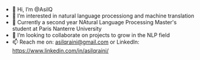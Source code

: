 - 👋 Hi, I’m @AsilQ
- 👀 I’m interested in natural language processiong and machine translation
- 🌱 Currently a second year NAtural Language Processing Master's student at Paris Nanterre University
- 💞️ I’m looking to collaborate on projects to grow in the NLP field
- 📫 Reach me on: asilqraini@gmail.com or LinkedIn: https://www.linkedin.com/in/asilqraini/

<!---
AsilQ/AsilQ is a ✨ special ✨ repository because its `README.md` (this file) appears on your GitHub profile.
You can click the Preview link to take a look at your changes.
--->
